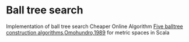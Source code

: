 # Ball tree search

Implementation of ball tree search Cheaper Online Algorithm 
[Five balltree construction algorithms,Omohundro,1989](http://ftp.icsi.berkeley.edu/ftp/pub/techreports/1989/tr-89-063.pdf)
for metric spaces in Scala